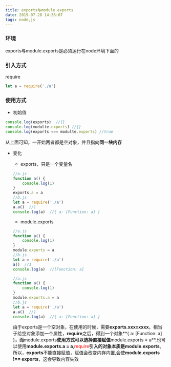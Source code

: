 ```yaml
---
title: exports与module.exports
date: 2019-07-28 14:36:07
tags: node,js
---
```


### 环境

exports与module.exports是必须运行在node环境下面的

### 引入方式 

require

```js
let a = require('./a')
```



### 使用方式

+ 初始值

```js
console.log(exports)  //{}
console.log(modulte.exports) //{}
console.log(exports === modulte.exports) //true
```

​		从上面可知，一开始两者都是空对象，并且指向**同一块内存**

+ 变化

  + exports，只是一个变量名

  ```js
  //a.js
  function a() {
      console.log(1)
  }
  exports.a = a
  //b.js
  let a = require('./a')
  a.a()  //1
  console.log(a)  //{ a: [Function: a] }
  ```

  + module.exports

  ```js
  //a.js
  function a() {
      console.log(1)
  }
  module.exports = a
  //b.js
  let a = require('./a')
  a()  //1
  console.log(a)  //[Function: a]
  
  ```

  ```js
  //a.js
  function a() {
      console.log(1)
  }
  module.exports.a = a
  //b.js
  let a = require('./a')
  a.a()  //1
  console.log(a)  //{ a: [Function: a] }
  ```

  

  由于exports是一个空对象，在使用的时候，需要**exports.xxx=xxxx**，相当于给空对象添加一个属性，**require**之后，得到一个对象**{ a: [Function: a] }**，而**module.exports**使用方式可以选择直接赋值**module.exports = a**,也可以使用**module.exports.a = a**,<font color=red>require</font>**引入的对象本质是module.exports**。所以，**exports**不能直接赋值，赋值会改变内存内置,会使**module.exports !== exports**，这会导致内容失效  

